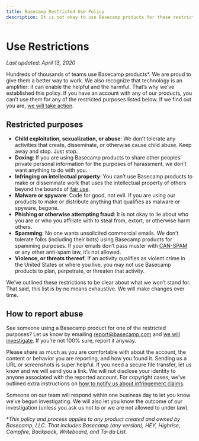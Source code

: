 ```yaml
---
title: Basecamp Restricted Use Policy
description: It is not okay to use Basecamp products for these restricted purposes.
---
```


# Use Restrictions

*Last updated: April 13, 2020*

Hundreds of thousands of teams use Basecamp products*. We are proud to give them a better way to work. We also recognize that technology is an amplifier: it can enable the helpful and the harmful. That’s why we’ve established this policy. If you have an account with any of our products, you can’t use them for any of the restricted purposes listed below. If we find out you are, [we will take action](how-we-handle/index.md).

## Restricted purposes

* **Child exploitation, sexualization, or abuse**: We don’t tolerate any activities that create, disseminate, or otherwise cause child abuse. Keep away and stop. Just stop.
* **Doxing**: If you are using Basecamp products to share other peoples’ private personal information for the purposes of harassment, we don’t want anything to do with you.
* **Infringing on intellectual property**: You can’t use Basecamp products to make or disseminate work that uses the intellectual property of others beyond the bounds of [fair use](https://www.copyright.gov/fair-use/more-info.html).
* **Malware or spyware**: Code for good, not evil. If you are using our products to make or distribute anything that qualifies as malware or spyware, begone.
* **Phishing or otherwise attempting fraud**: It is not okay to lie about who you are or who you affiliate with to steal from, extort, or otherwise harm others.
* **Spamming**: No one wants unsolicited commercial emails. We don’t tolerate folks (including their bots) using Basecamp products for spamming purposes. If your emails don’t pass muster with [CAN-SPAM](https://www.ftc.gov/tips-advice/business-center/guidance/can-spam-act-compliance-guide-business) or any other anti-spam law, it’s not allowed.
* **Violence, or threats thereof**: If an activity qualifies as violent crime in the United States or where you live, you may not use Basecamp products to plan, perpetrate, or threaten that activity.

We’ve outlined these restrictions to be clear about what we won’t stand for. That said, this list is by no means exhaustive. We will make changes over time.

## How to report abuse

See someone using a Basecamp product for one of the restricted purposes? Let us know by emailing [report@basecamp.com](mailto:report@basecamp.com) and [we will investigate](how-we-handle/index.md). If you’re not 100% sure, report it anyway.

Please share as much as you are comfortable with about the account, the content or behavior you are reporting, and how you found it. Sending us a URL or screenshots is super helpful. If you need a secure file transfer, let us know and we will send you a link. We will not disclose your identity to anyone associated with the reported account. For copyright cases, we've outlined extra instructions on [how to notify us about infringement claims](../copyright/index.md).

Someone on our team will respond within one business day to let you know we’ve begun investigating. We will also let you know the outcome of our investigation (unless you ask us not to or we are not allowed to under law).

**This policy and process applies to any product created and owned by Basecamp, LLC. That includes Basecamp (any version), HEY, Highrise, Campfire, Backpack, Writeboard, and Ta-da List.*
